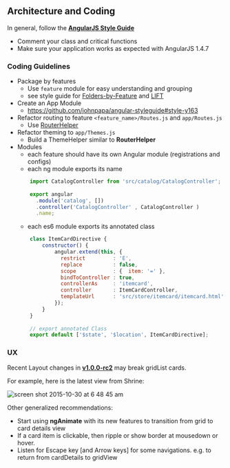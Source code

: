 ## Architecture and Coding

In general, follow the **[AngularJS Style Guide](https://github.com/johnpapa/angular-styleguide)**

*  Comment your class and critical functions
*  Make sure your application works as expected with AngularJS 1.4.7

### Coding Guidelines

* Package by features
  * Use `feature` module for easy understanding and grouping
  * see style guide for [Folders-by-Feature](https://github.com/johnpapa/angular-styleguide#application-structure) and [LIFT](https://github.com/johnpapa/angular-styleguide#application-structure-lift-principle)
* Create an App Module
  * https://github.com/johnpapa/angular-styleguide#style-y163
* Refactor routing to feature `<feature_name>/Routes.js` and `app/Routes.js`
  * Use [RouterHelper](https://github.com/johnpapa/angular-styleguide#routing)
* Refactor theming to `app/Themes.js` 
  * Build a ThemeHelper similar to **RouterHelper**
* Modules
  * each feature should have its own Angular module (registrations and configs)
  * each ng module exports its name
  ```js
      import CatalogController from 'src/catalog/CatalogController';
      
      export angular
        .module('catalog', [])
        .controller('CatalogController' , CatalogController )
        .name;
  ```
  * each es6 module exports its annotated class
  ```js
      class ItemCardDirective {
          constructor() {
              angular.extend(this, {
                restrict         : 'E',
                replace          : false,
                scope            : {  item: '=' },
                bindToController : true,
                controllerAs     : 'itemcard',
                controller       : ItemCardController,
                templateUrl      : 'src/store/itemcard/itemcard.html'
              });
          }  
      }
      
      // export annotated Class
      export default ['$state', '$location', ItemCardDirective];    
  ```
  
### UX

Recent Layout changes in **[v1.0.0-rc2](https://github.com/angular/material/commits/v1.0.0-rc2)** may break gridList cards. 

For example, here is the latest view from Shrine:

![screen shot 2015-10-30 at 6 48 45 am](https://cloud.githubusercontent.com/assets/210413/10845011/5b71d7b4-7ed2-11e5-8df7-240cc3017a1d.png)

Other generalized recommendations:

* Start using **ngAnimate** with its new features to transition from grid to card details view
* If a card item is clickable, then ripple or show border at mousedown or hover.
* Listen for Escape key [and Arrow keys] for some navigations. e.g. to return from cardDetails to gridView

